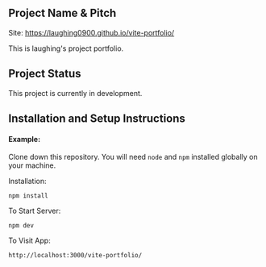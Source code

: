 ## Project Name & Pitch

Site: https://laughing0900.github.io/vite-portfolio/

This is laughing's project portfolio. 

## Project Status

This project is currently in development. 

## Installation and Setup Instructions

#### Example:  

Clone down this repository. You will need `node` and `npm` installed globally on your machine.  

Installation:

`npm install`  

To Start Server:

`npm dev`  

To Visit App:

`http://localhost:3000/vite-portfolio/`  